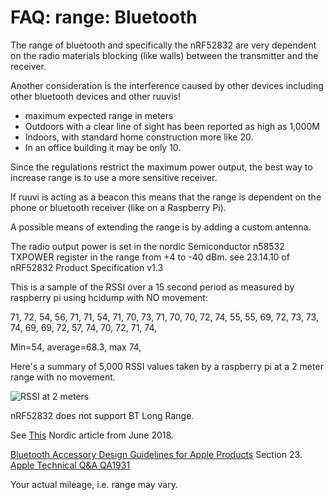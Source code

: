 # FAQ: range: Bluetooth

The range of bluetooth and specifically the nRF52832 are very dependent on the radio materials blocking (like walls) between the transmitter and the receiver.

Another consideration is the interference caused by other devices including other bluetooth devices and other ruuvis!

* maximum expected range in meters
* Outdoors with a clear line of sight has been reported as high as 1,000M
* Indoors, with standard home construction more like 20.
* In an office building it may be only 10.

Since the regulations restrict the maximum power output, the best way to increase range is to use a more sensitive receiver.

If ruuvi is acting as a beacon this means that the range is dependent on the phone or bluetooth receiver (like on a Raspberry Pi).

A possible means of extending the range is by adding a custom antenna.

The radio output power is set in the nordic Semiconductor n58532 TXPOWER register in the range from +4 to -40 dBm. see 23.14.10 of nRF52832 Product Specification v1.3

This is a sample of the RSSI over a 15 second period as measured by raspberry pi using hcidump with NO movement:

71, 72, 54, 56, 71, 71, 54, 71, 70, 73, 71, 70, 70, 72, 74, 55, 55, 69, 72, 73, 73, 74, 69, 69, 72, 57, 74, 70, 72, 71, 74,

Min=54, average=68.3, max 74,

Here's a summary of 5,000 RSSI values taken by a raspberry pi at a 2 meter range with no movement.

![RSSI at 2 meters](http://mybeacons.info/RSSIat2meters.png)

nRF52832 does not support BT Long Range.

See [This](https://blog.nordicsemi.com/getconnected/bluetooth-5-in-smartphones) Nordic article from June 2018.

[Bluetooth Accessory Design Guidelines for Apple Products](https://developer.apple.com/hardwaredrivers/BluetoothDesignGuidelines.pdf) Section 23.\
[Apple Technical Q\&A QA1931](https://developer.apple.com/library/archive/qa/qa1931/\_index.html)

Your actual mileage, i.e. range may vary.
